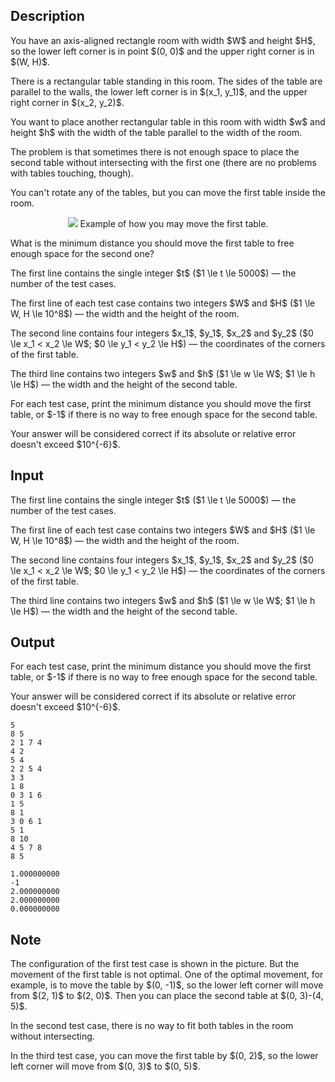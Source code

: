 ## Description

<div><p>You have an axis-aligned rectangle room with width $W$ and height $H$, so the lower left corner is in point $(0, 0)$ and the upper right corner is in $(W, H)$.</p><p>There is a rectangular table standing in this room. The sides of the table are parallel to the walls, the lower left corner is in $(x_1, y_1)$, and the upper right corner in $(x_2, y_2)$.</p><p>You want to place another rectangular table in this room with width $w$ and height $h$ with the width of the table parallel to the width of the room.</p><p>The problem is that sometimes there is not enough space to place the second table without intersecting with the first one (there are no problems with tables touching, though).</p><p>You <span class="tex-font-style-bf">can't rotate</span> any of the tables, but you can move the first table inside the room. </p><center> <img class="tex-graphics" src="file://VYk9zDWt.png" style="max-width: 100.0%;max-height: 100.0%;"> <span class="tex-font-size-small">Example of how you may move the first table.</span> </center><p>What is the minimum distance you should move the first table to free enough space for the second one?</p></div><div class="input-specification"><p>The first line contains the single integer $t$ ($1 \le t \le 5000$)&nbsp;— the number of the test cases.</p><p>The first line of each test case contains two integers $W$ and $H$ ($1 \le W, H \le 10^8$)&nbsp;— the width and the height of the room.</p><p>The second line contains four integers $x_1$, $y_1$, $x_2$ and $y_2$ ($0 \le x_1 &lt; x_2 \le W$; $0 \le y_1 &lt; y_2 \le H$)&nbsp;— the coordinates of the corners of the first table.</p><p>The third line contains two integers $w$ and $h$ ($1 \le w \le W$; $1 \le h \le H$)&nbsp;— the width and the height of the second table.</p></div><div class="output-specification"><p>For each test case, print the minimum distance you should move the first table, or $-1$ if there is no way to free enough space for the second table.</p><p>Your answer will be considered correct if its absolute or relative error doesn't exceed $10^{-6}$.</p></div>

## Input

<p>The first line contains the single integer $t$ ($1 \le t \le 5000$)&nbsp;— the number of the test cases.</p><p>The first line of each test case contains two integers $W$ and $H$ ($1 \le W, H \le 10^8$)&nbsp;— the width and the height of the room.</p><p>The second line contains four integers $x_1$, $y_1$, $x_2$ and $y_2$ ($0 \le x_1 &lt; x_2 \le W$; $0 \le y_1 &lt; y_2 \le H$)&nbsp;— the coordinates of the corners of the first table.</p><p>The third line contains two integers $w$ and $h$ ($1 \le w \le W$; $1 \le h \le H$)&nbsp;— the width and the height of the second table.</p>

## Output

<p>For each test case, print the minimum distance you should move the first table, or $-1$ if there is no way to free enough space for the second table.</p><p>Your answer will be considered correct if its absolute or relative error doesn't exceed $10^{-6}$.</p>





```input1
5
8 5
2 1 7 4
4 2
5 4
2 2 5 4
3 3
1 8
0 3 1 6
1 5
8 1
3 0 6 1
5 1
8 10
4 5 7 8
8 5
```




```output1
1.000000000
-1
2.000000000
2.000000000
0.000000000
```



## Note

<p>The configuration of the first test case is shown in the picture. But the movement of the first table is not optimal. One of the optimal movement, for example, is to move the table by $(0, -1)$, so the lower left corner will move from $(2, 1)$ to $(2, 0)$. Then you can place the second table at $(0, 3)-(4, 5)$.</p><p>In the second test case, there is no way to fit both tables in the room without intersecting.</p><p>In the third test case, you can move the first table by $(0, 2)$, so the lower left corner will move from $(0, 3)$ to $(0, 5)$.</p>
